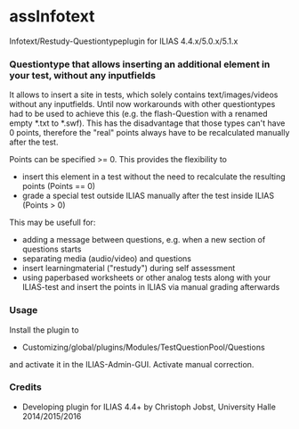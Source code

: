 # assInfotext
Infotext/Restudy-Questiontypeplugin for ILIAS 4.4.x/5.0.x/5.1.x

### Questiontype that allows inserting an additional element in your test, without any inputfields ###

It allows to insert a site in tests, which solely contains text/images/videos without any inputfields. Until now workarounds with other questiontypes had to be used to achieve this (e.g. the flash-Question with a renamed empty *.txt to *.swf). This has the disadvantage that those types can't have 0 points, therefore the "real" points always have to be recalculated manually after the test.

Points can be specified >= 0. This provides the flexibility to
* insert this element in a test without the need to recalculate the resulting points (Points == 0)
* grade a special test outside ILIAS manually after the test inside ILIAS (Points > 0) 

This may be usefull for:
* adding a message between questions, e.g. when a new section of questions starts
* separating media (audio/video) and questions
* insert learningmaterial ("restudy") during self assessment
* using paperbased worksheets or other analog tests along with your ILIAS-test and insert the points in ILIAS via manual grading afterwards

### Usage ###

Install the plugin to
* Customizing/global/plugins/Modules/TestQuestionPool/Questions

and activate it in the ILIAS-Admin-GUI. Activate manual correction.

### Credits ###
* Developing plugin for ILIAS 4.4+ by Christoph Jobst, University Halle 2014/2015/2016